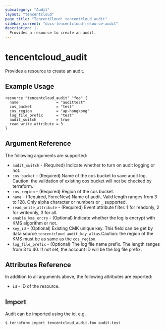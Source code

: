 ```yaml
---
subcategory: "Audit"
layout: "tencentcloud"
page_title: "TencentCloud: tencentcloud_audit"
sidebar_current: "docs-tencentcloud-resource-audit"
description: |-
  Provides a resource to create an audit.
---
```


# tencentcloud_audit

Provides a resource to create an audit.

## Example Usage

```hcl
resource "tencentcloud_audit" "foo" {
  name                 = "audittest"
  cos_bucket           = "test"
  cos_region           = "ap-hongkong"
  log_file_prefix      = "test"
  audit_switch         = true
  read_write_attribute = 3
}
```

## Argument Reference

The following arguments are supported:

* `audit_switch` - (Required) Indicate whether to turn on audit logging or not.
* `cos_bucket` - (Required) Name of the cos bucket to save audit log. Caution: the validation of existing cos bucket will not be checked by terraform.
* `cos_region` - (Required) Region of the cos bucket.
* `name` - (Required, ForceNew) Name of audit. Valid length ranges from 3 to 128. Only alpha character or numbers or `_` supported.
* `read_write_attribute` - (Required) Event attribute filter. 1 for readonly, 2 for writeonly, 3 for all.
* `enable_kms_encry` - (Optional) Indicate whether the log is encrypt with KMS algorithm or not.
* `key_id` - (Optional) Existing CMK unique key. This field can be get by data source `tencentcloud_audit_key_alias`.Caution: the region of the KMS must be as same as the `cos_region`.
* `log_file_prefix` - (Optional) The log file name prefix. The length ranges from 3 to 40. If not set, the account ID will be the log file prefix.

## Attributes Reference

In addition to all arguments above, the following attributes are exported:

* `id` - ID of the resource.



## Import

Audit can be imported using the id, e.g.

```
$ terraform import tencentcloud_audit.foo audit-test
```

